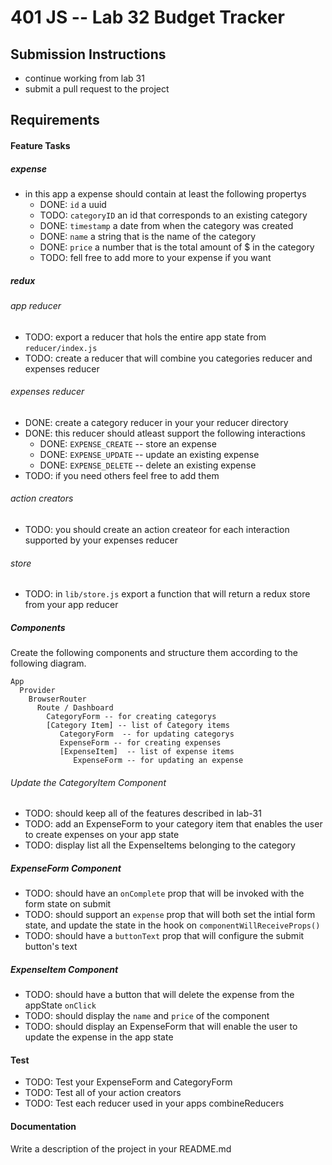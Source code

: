 401 JS --  Lab 32 Budget Tracker
===

## Submission Instructions
  *  continue working from lab 31
  *  submit a pull request to the project

## Requirements  
#### Feature Tasks
##### expense
* in this app a expense should contain at least the following propertys
  * DONE:  `id` a uuid
  * TODO:  `categoryID` an id that corresponds to an existing category
  * DONE:  `timestamp` a date from when the category was created
  * DONE:  `name` a string that is the name of the category
  * DONE:  `price` a number that is the total amount of $ in the category
  * TODO:  fell free to add more to your expense if you want

##### redux
###### app reducer
* TODO:  export a reducer that hols the entire app state from `reducer/index.js`
* TODO:  create a reducer that will combine you categories reducer and expenses reducer


###### expenses reducer
* DONE:  create a category reducer in your your reducer directory
* DONE:  this reducer should atleast support the following interactions
  * DONE:  `EXPENSE_CREATE` -- store an expense
  * DONE:  `EXPENSE_UPDATE` -- update an existing expense
  * DONE:  `EXPENSE_DELETE` -- delete an existing expense
* TODO:  if you need others feel free to add them

###### action creators
* TODO:  you should create an action createor for each interaction supported by your expenses reducer

###### store
* TODO:  in `lib/store.js` export a function  that will return a redux store from your app reducer

##### Components
Create the following components and structure them according to the following diagram.  
```
App
  Provider
    BrowserRouter
      Route / Dashboard
        CategoryForm -- for creating categorys
        [Category Item] -- list of Category items
           CategoryForm  -- for updating categorys
           ExpenseForm -- for creating expenses
           [ExpenseItem]  -- list of expense items
              ExpenseForm -- for updating an expense
```

###### Update the CategoryItem Component
* TODO:  should keep all of the features described in lab-31
* TODO:  add an ExpenseForm to your category item that enables the user to create expenses on your app state
* TODO:  display list all the ExpenseItems belonging to the category


##### ExpenseForm Component
* TODO:  should have an `onComplete` prop that will be invoked with the form state on submit
* TODO:  should support an `expense` prop that will both set the intial form state, and update the state in the hook on `componentWillReceiveProps()`
* TODO:  should have a `buttonText` prop that will configure the submit button's text

##### ExpenseItem Component
* TODO:  should have a button that will delete the expense from the appState `onClick`
* TODO:  should display the `name` and `price` of the component
* TODO:  should display an ExpenseForm that will enable the user to update the expense in the app state

#### Test
* TODO:  Test your ExpenseForm and CategoryForm
* TODO:  Test all of your action creators
* TODO:  Test each reducer used in your apps combineReducers

####  Documentation  
Write a description of the project in your README.md

